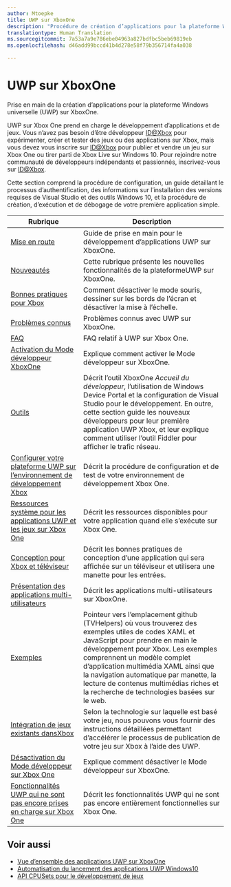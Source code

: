 ```yaml
---
author: Mtoepke
title: UWP sur XboxOne
description: "Procédure de création d’applications pour la plateforme Windows universelle (UWP) sur XboxOne."
translationtype: Human Translation
ms.sourcegitcommit: 7a53a7a9e786ebe04963a827bdfbc5beb69819eb
ms.openlocfilehash: d46add99bccd41b4d278e58f79b356714fa4a038

---
```


# UWP sur XboxOne

Prise en main de la création d’applications pour la plateforme Windows universelle (UWP) sur XboxOne.

UWP sur Xbox One prend en charge le développement d’applications et de jeux. Vous n’avez pas besoin d’être développeur [ID@Xbox](http://www.xbox.com/Developers/id) pour expérimenter, créer et tester des jeux ou des applications sur Xbox, mais vous devez vous inscrire sur [ID@Xbox](http://www.xbox.com/Developers/id) pour publier et vendre un jeu sur Xbox One ou tirer parti de Xbox Live sur Windows 10. Pour rejoindre notre communauté de développeurs indépendants et passionnés, inscrivez-vous sur [ID@Xbox](http://www.xbox.com/Developers/id). 

Cette section comprend la procédure de configuration, un guide détaillant le processus d’authentification, des informations sur l’installation des versions requises de Visual Studio et des outils Windows 10, et la procédure de création, d’exécution et de débogage de votre première application simple. 

| Rubrique      | Description |
|------------|-------------|
|[Mise en route](getting-started.md)| Guide de prise en main pour le développement d’applications UWP sur XboxOne. |
|[Nouveautés](whats-new.md)| Cette rubrique présente les nouvelles fonctionnalités de la plateformeUWP sur XboxOne. |
|[Bonnes pratiques pour Xbox](tailoring-for-xbox.md)| Comment désactiver le mode souris, dessiner sur les bords de l’écran et désactiver la mise à l’échelle. |
|[Problèmes connus](known-issues.md)| Problèmes connus avec UWP sur XboxOne. |
|[FAQ](frequently-asked-questions.md)| FAQ relatif à UWP sur Xbox One. |
|[Activation du Mode développeur XboxOne](devkit-activation.md)| Explique comment activer le Mode développeur sur XboxOne. |
|[Outils](introduction-to-xbox-tools.md)| Décrit l’outil XboxOne _Accueil du développeur_, l’utilisation de Windows Device Portal et la configuration de Visual Studio pour le développement. En outre, cette section guide les nouveaux développeurs pour leur première application UWP Xbox, et leur explique comment utiliser l’outil Fiddler pour afficher le trafic réseau. |
|[Configurer votre plateforme UWP sur l’environnement de développement Xbox](development-environment-setup.md)| Décrit la procédure de configuration et de test de votre environnement de développement Xbox One. |
|[Ressources système pour les applications UWP et les jeux sur Xbox One](system-resource-allocation.md)| Décrit les ressources disponibles pour votre application quand elle s’exécute sur Xbox One. | 
|[Conception pour Xbox et téléviseur](..\input-and-devices\designing-for-tv.md)| Décrit les bonnes pratiques de conception d’une application qui sera affichée sur un téléviseur et utilisera une manette pour les entrées. |  
|[Présentation des applications multi-utilisateurs](multi-user-applications.md)| Décrit les applications multi-utilisateurs sur XboxOne. |
|[Exemples](samples.md)| Pointeur vers l’emplacement github (TVHelpers) où vous trouverez des exemples utiles de codes XAML et JavaScript pour prendre en main le développement pour Xbox. Les exemples comprennent un modèle complet d’application multimédia XAML ainsi que la navigation automatique par manette, la lecture de contenus multimédias riches et la recherche de technologies basées sur le web. |
|[Intégration de jeux existants dansXbox](development-lanes-landing.md)|Selon la technologie sur laquelle est basé votre jeu, nous pouvons vous fournir des instructions détaillées permettant d’accélérer le processus de publication de votre jeu sur Xbox à l’aide des UWP.|
|[Désactivation du Mode développeur sur Xbox One](devkit-deactivation.md)| Explique comment désactiver le Mode développeur sur XboxOne. |
|[Fonctionnalités UWP qui ne sont pas encore prises en charge sur Xbox One](http://go.microsoft.com/fwlink/p/?LinkId=760755)|  Décrit les fonctionnalités UWP qui ne sont pas encore entièrement fonctionnelles sur Xbox One.|  

## Voir aussi
- [Vue d’ensemble des applications UWP sur XboxOne](http://go.microsoft.com/fwlink/p/?LinkId=780786) 
- [Automatisation du lancement des applications UWP Windows10](automate-launching-uwp-apps.md)
- [API CPUSets pour le développement de jeux](cpusets-games.md)
  



<!--HONumber=Aug16_HO5-->


